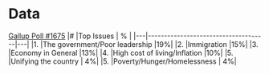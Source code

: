# Data
[Gallup Poll #1675](https://news.gallup.com/poll/1675/most-important-problem.aspx)
|#  |Top Issues                           | % |
|---|-------------------------------------|---|
|1. |The government/Poor leadership       |19%|
|2. |Immigration                          |15%|
|3. |Economy in General                   |13%|
|4. |High cost of living/Inflation        |10%|
|5. |Unifying the country                 | 4%|
|5. |Poverty/Hunger/Homelessness          | 4%|
